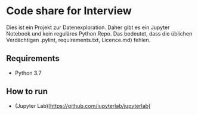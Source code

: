 # Code share for Interview
Dies ist ein Projekt zur Datenexploration. Daher gibt es ein Jupyter Notebook und kein reguläres Python Repo.
Das bedeutet, dass die üblichen Verdächtigen .pylint, requirements.txt, Licence.md) fehlen.
## Requirements
* Python 3.7

## How to run
* (Jupyter Lab)[https://github.com/jupyterlab/jupyterlab]



